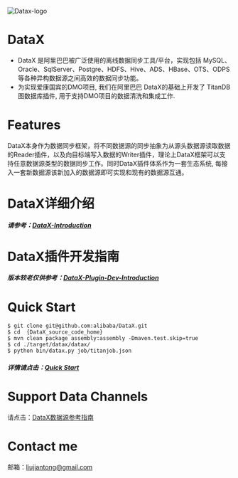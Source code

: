 ![Datax-logo](https://github.com/alibaba/DataX/blob/master/images/DataX-logo.jpg)


# DataX

- DataX 是阿里巴巴被广泛使用的离线数据同步工具/平台，实现包括 MySQL、Oracle、SqlServer、Postgre、HDFS、Hive、ADS、HBase、OTS、ODPS 等各种异构数据源之间高效的数据同步功能。
- 为实现爱康国宾的DMO项目, 我们在阿里巴巴 DataX的基础上开发了 TitanDB 图数据库插件, 用于支持DMO项目的数据清洗和集成工作.


# Features

DataX本身作为数据同步框架，将不同数据源的同步抽象为从源头数据源读取数据的Reader插件，以及向目标端写入数据的Writer插件，理论上DataX框架可以支持任意数据源类型的数据同步工作。同时DataX插件体系作为一套生态系统, 每接入一套新数据源该新加入的数据源即可实现和现有的数据源互通。


# DataX详细介绍

##### 请参考：[DataX-Introduction](https://github.com/alibaba/DataX/wiki/DataX-Introduction)

# DataX插件开发指南

##### 版本较老仅供参考：[DataX-Plugin-Dev-Introduction](http://code.taobao.org/p/datax/wiki/index/)

# Quick Start

```
$ git clone git@github.com:alibaba/DataX.git
$ cd  {DataX_source_code_home}
$ mvn clean package assembly:assembly -Dmaven.test.skip=true
$ cd ./target/datax/datax/
$ python bin/datax.py job/titanjob.json

```

##### 详情请点击：[Quick Start](https://github.com/alibaba/DataX/wiki/Quick-Start)


# Support Data Channels

请点击：[DataX数据源参考指南](https://github.com/alibaba/DataX/wiki/DataX-all-data-channels)


# Contact me

邮箱：liujiantong@gmail.com
